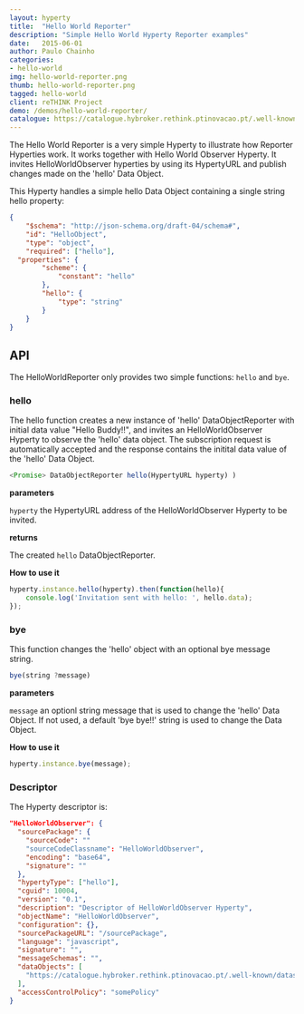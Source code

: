 ```yaml
---
layout: hyperty
title:  "Hello World Reporter"
description: "Simple Hello World Hyperty Reporter examples"
date:   2015-06-01
author: Paulo Chainho
categories:
- hello-world
img: hello-world-reporter.png
thumb: hello-world-reporter.png
tagged: hello-world
client: reTHINK Project
demo: /demos/hello-world-reporter/
catalogue: https://catalogue.hybroker.rethink.ptinovacao.pt/.well-known/hyperty/HelloWorldReporter
---
```


The Hello World Reporter is a very simple Hyperty to illustrate how Reporter Hyperties work. It works together with Hello World Observer Hyperty. It invites HelloWorldObserver hyperties by using its HypertyURL and publish changes made on the 'hello' Data Object.

This Hyperty handles a simple hello Data Object containing a single string hello property:

```json
{
	"$schema": "http://json-schema.org/draft-04/schema#",
	"id": "HelloObject",
	"type": "object",
	"required": ["hello"],
  "properties": {
		"scheme": {
			"constant": "hello"
		},
		"hello": {
			"type": "string"
		}
	}
}
```

## API

The HelloWorldReporter only provides two simple functions: `hello` and `bye`.

### hello

The hello function creates a new instance of 'hello' DataObjectReporter with initial data value "Hello Buddy!!", and invites an HelloWorldObserver Hyperty to observe the 'hello' data object. The subscription request is automatically accepted and the response contains the initital data value of the 'hello' Data Object.


```javascript
<Promise> DataObjectReporter hello(HypertyURL hyperty) )
```

**parameters**

`hyperty`  the HypertyURL address of the HelloWorldObserver Hyperty to be invited.

**returns**

The created `hello` DataObjectReporter.

**How to use it**

```javascript
hyperty.instance.hello(hyperty).then(function(hello){
	console.log('Invitation sent with hello: ', hello.data);
});
```

### bye

This function changes the 'hello' object with an optional bye message string.

```javascript
bye(string ?message)
```

**parameters**

`message`  an optionl string message that is used to change the 'hello' Data Object. If not used, a default 'bye bye!!' string is used to change the Data Object.


**How to use it**

```javascript
hyperty.instance.bye(message);
```


### Descriptor

The Hyperty descriptor is:

```json
"HelloWorldObserver": {
  "sourcePackage": {
    "sourceCode": ""
    "sourceCodeClassname": "HelloWorldObserver",
    "encoding": "base64",
    "signature": ""
  },
  "hypertyType": ["hello"],
  "cguid": 10004,
  "version": "0.1",
  "description": "Descriptor of HelloWorldObserver Hyperty",
  "objectName": "HelloWorldObserver",
  "configuration": {},
  "sourcePackageURL": "/sourcePackage",
  "language": "javascript",
  "signature": "",
  "messageSchemas": "",
  "dataObjects": [
    "https://catalogue.hybroker.rethink.ptinovacao.pt/.well-known/dataschema/HelloWorldDataSchema"
  ],
  "accessControlPolicy": "somePolicy"
}
```
